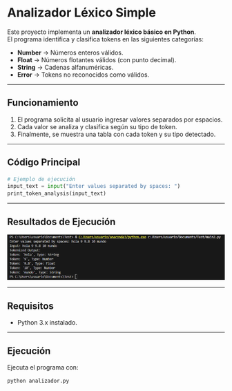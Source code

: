 # Analizador Léxico Simple

Este proyecto implementa un **analizador léxico básico en Python**.  
El programa identifica y clasifica tokens en las siguientes categorías:

- **Number** → Números enteros válidos.  
- **Float** → Números flotantes válidos (con punto decimal).  
- **String** → Cadenas alfanuméricas.  
- **Error** → Tokens no reconocidos como válidos.  

---

## Funcionamiento

1. El programa solicita al usuario ingresar valores separados por espacios.  
2. Cada valor se analiza y clasifica según su tipo de token.  
3. Finalmente, se muestra una tabla con cada token y su tipo detectado.  

---

## Código Principal

```python
# Ejemplo de ejecución
input_text = input("Enter values separated by spaces: ")
print_token_analysis(input_text)
```

---

## Resultados de Ejecución


![Ejecución del programa](Mini_Generador_Lexico\image.png)


---

##  Requisitos

- Python 3.x instalado.  

---

## Ejecución

Ejecuta el programa con:

```bash
python analizador.py
```

